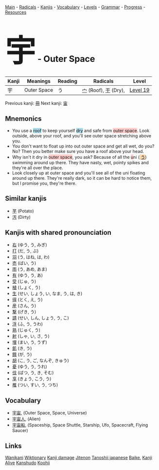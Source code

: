 <style> bigfont {font-size: 100px}</style>
[Main](../README.md) -
[Radicals](../radicals.md) -
[Kanjis](../kanjis.md) -
[Vocabulary](../vocabulary.md) -
[Levels](../levels.md) -
[Grammar](../grammar.md) - 
[Progress](../progress.md) -
[Resources](../resources.md)
# <bigfont> 宇</bigfont> - Outer Space 

| Kanji | Meanings | Reading | Radicals | Level |
| --- | --- | --- | --- | --- |
| 宇 | Outer Space | う | [宀](../radicals/宀.md) (Roof), [干](../radicals/干.md) (Dry),  | [Level 19](../levels/wk_level19.md) |

Previous kanji: [冊](冊.md) Next kanji: [宙](宙.md) 

## Mnemonics
 * You use a <span style="background-color:#ADD8E6"> roof</span> to keep yourself <span style="background-color:#ADD8E6"> dry</span> and safe from <span style="background-color:#ffcccb"> outer space</span>. Look outside, above your roof, and you'll see outer space stretching above you.
* You don't want to float up into out outer space and get all wet, do you? No? Then you better make sure you have a roof above your head.
* Why isn't it dry in <span style="background-color:#ffcccb"> outer space</span>, you ask? Because of all the <span style="background-color:#ffcccb"> u</span>ni (<span style="background-color:#fed8b1"> [う](https://jisho.org/search/う)</span>) swimming around up there. They have nasty, wet, pointy spikes and they're all over the place.
* Look closely up at outer space and you'll see all of the uni floating around up there. They're really dark, so it can be hard to notice them, but I promise you, they're there.


## Similar kanjis
 * [芋](芋.md) (Potato)
* [汚](汚.md) (Dirty)



## Kanjis with shared pronounciation
 * [右](右.md) (ゆう, う, みぎ)
* [打](打.md) (だ, う, ぶ)
* [羽](羽.md) (う, はね, は, わ)
* [売](売.md) (ばい, う)
* [雨](雨.md) (う, あめ, あま)
* [有](有.md) (ゆう, う, あ)
* [受](受.md) (じゅ, う)
* [植](植.md) (しょく, う)
* [生](生.md) (せい, しょう, い, なま, う, は, き)
* [得](得.md) (とく, え, う)
* [産](産.md) (さん, う)
* [撃](撃.md) (げき, う)
* [請](請.md) (せい, しん, しょう, う, こ)
* [浮](浮.md) (ふ, う, うわ)
* [熟](熟.md) (じゅく, う)
* [射](射.md) (しゃ, い, さ, う)
* [埋](埋.md) (まい, う, うず)
* [飢](飢.md) (き, う)
* [餓](餓.md) (が, う)
* [胡](胡.md) (こ, う, ご, なんぞ, きゅう)
* [憂](憂.md) (ゆう, う, うれ)
* [伐](伐.md) (ばつ, う, き, そむ)
* [享](享.md) (きょう, こう, う)
* [椎](椎.md) (つい, すい, う, つち)



## Vocabulary
 * [宇宙](../vocabulary/宇.md), (Outer Space, Space, Universe)
* [宇宙人](../vocabulary/宇.md), (Alien)
* [宇宙船](../vocabulary/宇.md), (Spaceship, Space Shuttle, Starship, Ufo, Spacecraft, Flying Saucer)




## Links 


[Wanikani](https://www.wanikani.com/kanji/宇)
[Wiktionary](https://en.wiktionary.org/wiki/宇)
[Kanji damage](http://www.kanjidamage.com/kanji/search?utf8=✓&q=宇)
[Jitenon](https://jitenon.com/kanji/宇)
[Tanoshii japanese](https://www.tanoshiijapanese.com/dictionary/kanji.cfm?k=宇)
[Baike](https://baike.baidu.com/item/宇),
[Kanji Alive](https://app.kanjialive.com/宇)
[Kanshudo](https://www.kanshudo.com/searchmn?q=宇)
[Koohii](https://kanji.koohii.com/study/kanji/宇)
